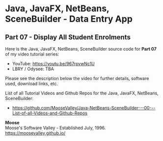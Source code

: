 # Java, JavaFX, NetBeans, SceneBuilder - Data Entry App
## Part 07 - Display All Student Enrolments

Here is the Java, JavaFX, NetBeans, SceneBuilder source code for
**Part 07** of my video tutorial series:
* YouTube: https://youtu.be/967rpvwNc1U
* LBRY / Odysee: TBA

Please see the description below the video for further details,
software used, download links, etc.

List of all Tutorial Videos and Github Repos for the Java, JavaFX, NetBeans, SceneBuilder:
* https://github.com/MooseValley/Java-NetBeans-SceneBuilder---00---List-of-all-Videos-and-Github-Repos

**Moose**
<br>Moose's Software Valley - Established July, 1996.
<br>https://moosevalley.github.io/

